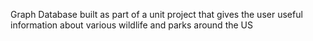 Graph Database built as part of a unit project that gives the user useful information about various wildlife and parks around the US
